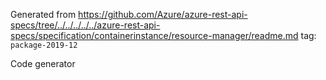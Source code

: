 Generated from https://github.com/Azure/azure-rest-api-specs/tree/../../../../../azure-rest-api-specs/specification/containerinstance/resource-manager/readme.md tag: `package-2019-12`

Code generator 


